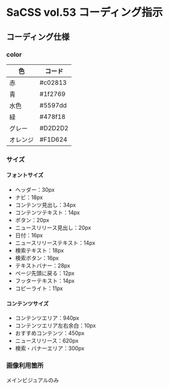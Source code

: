 # SaCSS vol.53 コーディング指示

## コーディング仕様

### color

| 色  |  コード  |
|----|---------|
| 赤 | #c02813 |
| 青 | #1f2769 |
| 水色 | #5597dd |
| 緑 | #478f18 |
| グレー | #D2D2D2 |
| オレンジ | #F1D624 |

### サイズ

#### フォントサイズ

* ヘッダー：30px
* ナビ：18px
* コンテンツ見出し：34px
* コンテンツテキスト：14px
* ボタン：20px
* ニュースリリース見出し：20px
* 日付：16px
* ニュースリリーステキスト：14px
* 検索テキスト：18px
* 検索ボタン：16px
* テキストバナー：28px
* ページ先頭に戻る：12px
* フッターテキスト：14px
* コピーライト：11px

#### コンテンツサイズ

* コンテンツエリア：940px
* コンテンツエリア左右余白：10px
* おすすめコンテンツ：450px
* ニュースリリース：620px
* 検索・バナーエリア：300px


### 画像利用箇所

メインビジュアルのみ